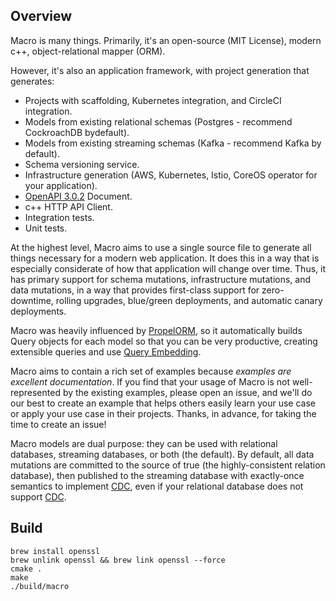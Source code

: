 
Overview
--------

Macro is many things. Primarily, it's an open-source (MIT License), modern c++, object-relational mapper (ORM).

However, it's also an application framework, with project generation that generates:

  - Projects with scaffolding, Kubernetes integration, and CircleCI integration.
  - Models from existing relational schemas (Postgres - recommend CockroachDB bydefault).
  - Models from existing streaming schemas (Kafka - recommend Kafka by default).
  - Schema versioning service.
  - Infrastructure generation (AWS, Kubernetes, Istio, CoreOS operator for your application).
  - [OpenAPI 3.0.2](https://swagger.io/docs/specification/about/) Document.
  - c++ HTTP API Client.
  - Integration tests.
  - Unit tests.

At the highest level, Macro aims to use a single source file to generate all things necessary for a modern web application. It does this in a way that is especially considerate of how that application will change over time. Thus, it has primary support for schema mutations, infrastructure mutations, and data mutations, in a way that provides first-class support for zero-downtime, rolling upgrades, blue/green deployments, and automatic canary deployments.

Macro was heavily influenced by [PropelORM](http://propelorm.org), so it automatically builds Query objects for each model so that you can be very productive, creating extensible queries and use [Query Embedding](http://propelorm.org/documentation/04-relationships.html). 

Macro aims to contain a rich set of examples because *examples are excellent documentation*. If you find that your usage of Macro is not well-represented by the existing examples, please open an issue, and we'll do our best to create an example that helps others easily learn your use case or apply your use case in their projects. Thanks, in advance, for taking the time to create an issue!

Macro models are dual purpose: they can be used with relational databases, streaming databases, or both (the default). By default, all data mutations are committed to the source of true (the highly-consistent relation database), then published to the streaming database with exactly-once semantics to implement [CDC](https://en.wikipedia.org/wiki/Change_data_capture), even if your relational database does not support [CDC](https://en.wikipedia.org/wiki/Change_data_capture).



Build
-----

```
brew install openssl
brew unlink openssl && brew link openssl --force
cmake .
make
./build/macro
```
